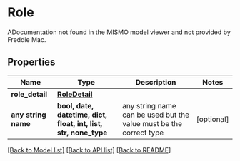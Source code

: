 # Role

ADocumentation not found in the MISMO model viewer and not provided by Freddie Mac.

## Properties
Name | Type | Description | Notes
------------ | ------------- | ------------- | -------------
**role_detail** | [**RoleDetail**](RoleDetail.md) |  | 
**any string name** | **bool, date, datetime, dict, float, int, list, str, none_type** | any string name can be used but the value must be the correct type | [optional]

[[Back to Model list]](../README.md#documentation-for-models) [[Back to API list]](../README.md#documentation-for-api-endpoints) [[Back to README]](../README.md)


